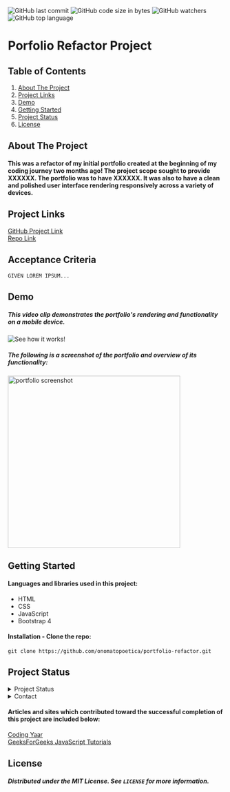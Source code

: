 ![GitHub last commit](https://img.shields.io/github/last-commit/onomatopoetica/portfolio-refactor)  ![GitHub code size in bytes](https://img.shields.io/github/languages/code-size/onomatopoetica/portfolio-refactor)  ![GitHub watchers](https://img.shields.io/github/watchers/onomatopoetica/portfolio-refactor?label=Watch&style=social)  ![GitHub top language](https://img.shields.io/github/languages/top/onomatopoetica/portfolio-refactor)

# Porfolio Refactor Project <br>

## Table of Contents
1. [About The Project](#About-The-Project)
1. [Project Links](#Project-Links)
1. [Demo](#Demo)
1. [Getting Started](#Getting-Started)
1. [Project Status](#Project-Status)
1. [License](#License)

## About The Project

#### This was a refactor of my initial portfolio created at the beginning of my coding journey two months ago! The project scope sought to provide XXXXXX. The portfolio was to have XXXXXX. It was also to have a clean and polished user interface rendering responsively across a variety of devices. 

## Project Links
[GitHub Project Link](https://onomatopoetica.github.io/portfolio-refactor/)<br>
[Repo Link](https://github.com/onomatopoetica/portfolio-refactor)

## Acceptance Criteria

```
GIVEN LOREM IPSUM...

```
## Demo

##### This video clip demonstrates the portfolio's rendering and functionality on a mobile device. <br>

![See how it works!](placeholder.GIF)  

##### The following is a screenshot of the portfolio and overview of its functionality: <br>

<img src="#" alt="portfolio screenshot" width="400" height="auto">

## Getting Started

#### Languages and libraries used in this project:
* HTML
* CSS
* JavaScript
* Bootstrap 4

#### Installation - Clone the repo: <br>
   ``` 
   git clone https://github.com/onomatopoetica/portfolio-refactor.git
   ```

## Project Status
<details>
    <summary>Project Status</summary>
    Active
</details>
<details>
    <summary>Contact</summary>
    jendotb@gmail.com
</details>

#### Articles and sites which contributed toward the successful completion of this project are included below:

[Coding Yaar](https://codingyaar.com/) <br>
[GeeksForGeeks JavaScript Tutorials](https://www.geeksforgeeks.org/loops-in-javascript/?ref=lbp) <br>

## License
##### Distributed under the MIT License. See `LICENSE` for more information.
